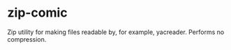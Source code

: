 # zip-comic

Zip utility for making files readable by, for example, yacreader. Performs no compression.
